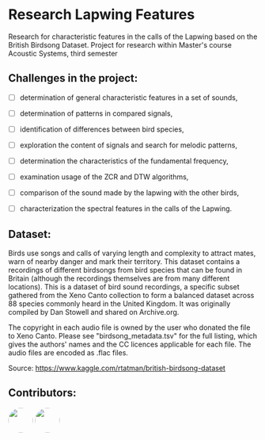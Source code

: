 # Research Lapwing Features
Research for characteristic features in the calls of the Lapwing based on the British Birdsong Dataset.
Project for research within Master's course Acoustic Systems, third semester

## Challenges in the project:
- [ ] determination of general characteristic features in a set of sounds,
- [ ] determination of patterns in compared signals,
- [ ] identification of differences between bird species,
- [ ] exploration the content of signals and search for melodic patterns,
- [ ] determination the characteristics of the fundamental frequency,
- [ ] examination usage of the ZCR and DTW algorithms,
- [ ] comparison of the sound made by the lapwing with the other birds,
- [ ] characterization the spectral features in the calls of the Lapwing.


## Dataset:
Birds use songs and calls of varying length and complexity to attract mates, warn of nearby danger and mark their territory. This dataset contains a recordings of different birdsongs from bird species that can be found in Britain (although the recordings themselves are from many different locations). This is a dataset of bird sound recordings, a specific subset gathered from the Xeno Canto collection to form a balanced dataset across 88 species commonly heard in the United Kingdom. It was originally compiled by Dan Stowell and shared on Archive.org.

The copyright in each audio file is owned by the user who donated the file to Xeno Canto. Please see "birdsong_metadata.tsv" for the full listing, which gives the authors' names and the CC licences applicable for each file. The audio files are encoded as .flac files.

Source: https://www.kaggle.com/rtatman/british-birdsong-dataset

## Contributors:
<a href="url"><img src="https://github.com/Urbaniak97.png" height="auto" width="50" style="border-radius:50%"></a>
<a href="url"><img src="https://github.com/kalickiPawel.png" height="auto" width="50" style="border-radius:50%"></a>
